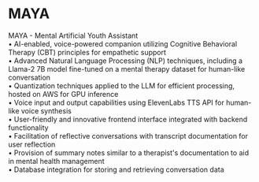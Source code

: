 # MAYA
MAYA - Mental Artificial Youth Assistant <br>
•	AI-enabled, voice-powered companion utilizing Cognitive Behavioral Therapy (CBT) principles for empathetic support <br>
•	Advanced Natural Language Processing (NLP) techniques, including a Llama-2 7B model fine-tuned on a mental therapy dataset for human-like conversation <br>
•	Quantization techniques applied to the LLM for efficient processing, hosted on AWS for GPU inference <br>
•	Voice input and output capabilities using ElevenLabs TTS API for human-like voice synthesis <br>
•	User-friendly and innovative frontend interface integrated with backend functionality <br>
•	Facilitation of reflective conversations with transcript documentation for user reflection <br>
•	Provision of summary notes similar to a therapist's documentation to aid in mental health management <br>
•	Database integration for storing and retrieving conversation data <br>
